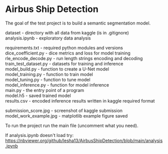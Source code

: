 # Airbus Ship Detection

The goal of the test project is to build a semantic segmentation model. 

dataset - directory with all data from kaggle (is in .gitignore)  
analysis.ipynb - exploratory data analysis  

requirements.txt - required python modules and versions   
dice_coefficient.py - dice metrics and loss for model training  
rle_encode_decode.py - run length strings encoding and decoding  
train_test_dataset.py - datasets for training and inference  
model_build.py - function to create a U-Net model  
model_training.py - function to train model  
model_tuning.py - function to tune model  
model_inference.py - function for model inference  
main.py - the entry point of a program  
model.h5 - saved trained model  
results.csv - encoded inference results written in kaggle required format  

submission_score.jpg - screenshot of kaggle submission  
model_work_example.jpg - matplotlib example figure saved  

To run the project run the main file (uncomment what you need).

If analysis.ipynb doesn't load try:  
https://nbviewer.org/github/lesha13/AirbusShipDetection/blob/main/analysis.ipynb